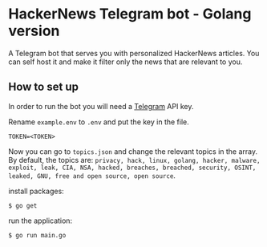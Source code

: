 # HackerNews Telegram bot - Golang version

A Telegram bot that serves you with personalized HackerNews articles. You can self host it and make it filter only the news that are relevant to you.

## How to set up

In order to run the bot you will need a [Telegram](https://core.telegram.org/api) API key.

Rename `example.env` to `.env` and put the key in the file.
```env
TOKEN=<TOKEN>
```
Now you can go to `topics.json` and change the relevant topics in the array. By default, the topics are: `privacy, hack, linux, golang, hacker, malware, exploit, leak, CIA, NSA, hacked, breaches, breached, security, OSINT, leaked, GNU, free and open source, open source`.

install packages:
```
$ go get
```
run the application:
```
$ go run main.go
```
